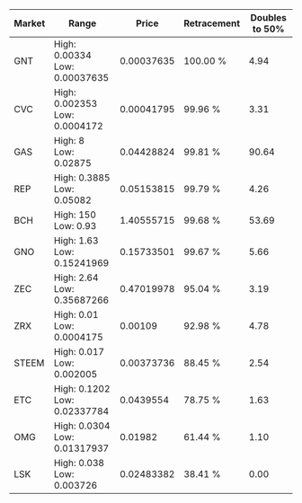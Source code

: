 | Market | Range | Price| Retracement | Doubles to 50% |
| --- | --- | --- | --- | --- |
| GNT | High: 0.00334<br />Low: 0.00037635 | 0.00037635 | 100.00 % | 4.94 |
| CVC | High: 0.002353<br />Low: 0.0004172 | 0.00041795 | 99.96 % | 3.31 |
| GAS | High: 8<br />Low: 0.02875 | 0.04428824 | 99.81 % | 90.64 |
| REP | High: 0.3885<br />Low: 0.05082 | 0.05153815 | 99.79 % | 4.26 |
| BCH | High: 150<br />Low: 0.93 | 1.40555715 | 99.68 % | 53.69 |
| GNO | High: 1.63<br />Low: 0.15241969 | 0.15733501 | 99.67 % | 5.66 |
| ZEC | High: 2.64<br />Low: 0.35687266 | 0.47019978 | 95.04 % | 3.19 |
| ZRX | High: 0.01<br />Low: 0.0004175 | 0.00109 | 92.98 % | 4.78 |
| STEEM | High: 0.017<br />Low: 0.002005 | 0.00373736 | 88.45 % | 2.54 |
| ETC | High: 0.1202<br />Low: 0.02337784 | 0.0439554 | 78.75 % | 1.63 |
| OMG | High: 0.0304<br />Low: 0.01317937 | 0.01982 | 61.44 % | 1.10 |
| LSK | High: 0.038<br />Low: 0.003726 | 0.02483382 | 38.41 % | 0.00 |
